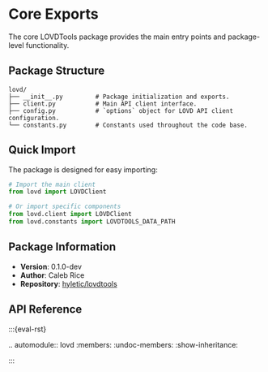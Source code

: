 # Core Exports

The core LOVDTools package provides the main entry points and package-level functionality.

## Package Structure

```
lovd/
├── __init__.py         # Package initialization and exports.
├── client.py           # Main API client interface.
├── config.py           # `options` object for LOVD API client configuration.
└── constants.py        # Constants used throughout the code base.
```

## Quick Import

The package is designed for easy importing:

```python
# Import the main client
from lovd import LOVDClient

# Or import specific components
from lovd.client import LOVDClient
from lovd.constants import LOVDTOOLS_DATA_PATH
```

## Package Information

- **Version**: 0.1.0-dev
- **Author**: Caleb Rice
- **Repository**: [hyletic/lovdtools](https://github.com/hyletic/lovdtools.git)

## API Reference

:::{eval-rst}

.. automodule:: lovd
   :members:
   :undoc-members:
   :show-inheritance:
   
:::